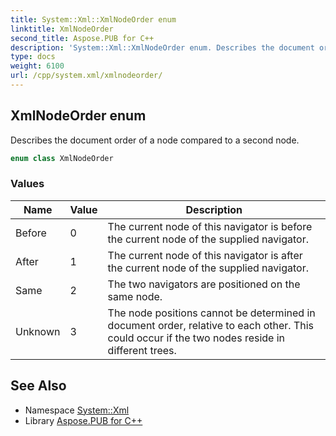 ```yaml
---
title: System::Xml::XmlNodeOrder enum
linktitle: XmlNodeOrder
second_title: Aspose.PUB for C++
description: 'System::Xml::XmlNodeOrder enum. Describes the document order of a node compared to a second node in C++.'
type: docs
weight: 6100
url: /cpp/system.xml/xmlnodeorder/
---
```

## XmlNodeOrder enum


Describes the document order of a node compared to a second node.

```cpp
enum class XmlNodeOrder
```

### Values

| Name | Value | Description |
| --- | --- | --- |
| Before | 0 | The current node of this navigator is before the current node of the supplied navigator. |
| After | 1 | The current node of this navigator is after the current node of the supplied navigator. |
| Same | 2 | The two navigators are positioned on the same node. |
| Unknown | 3 | The node positions cannot be determined in document order, relative to each other. This could occur if the two nodes reside in different trees. |

## See Also

* Namespace [System::Xml](../)
* Library [Aspose.PUB for C++](../../)
